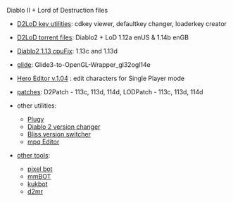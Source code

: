 Diablo II + Lord of Destruction files

* [D2LoD key utilities](https://github.com/blizzhackers/D2LoD-files/tree/master/D2LoD-key-utilities/): cdkey viewer, defaultkey changer, loaderkey creator

* [D2LoD torrent files](https://github.com/blizzhackers/D2LoD-files/tree/master/D2LoD-torrent-files/): Diablo2 + LoD 1.12a enUS & 1.14b enGB

* [Diablo2 1.13 cpuFix](https://github.com/blizzhackers/D2LoD-files/tree/master/Diablo2-1.13-cpuFix/): 1.13c and 1.13d

* [glide](https://github.com/blizzhackers/D2LoD-files/tree/master/Glide/): Glide3-to-OpenGL-Wrapper_gl32ogl14e

* [Hero Editor v.1.04](https://github.com/blizzhackers/D2LoD-files/tree/master/HeroEditor) : edit characters for Single Player mode

* [patches](https://github.com/blizzhackers/D2LoD-files/tree/master/Patches/): D2Patch - 113c, 113d, 114d, LODPatch - 113c, 113d, 114d

* other utilities: 
	* [Plugy](http://plugy.free.fr/en/index.html)
	* [Diablo 2 version changer](https://github.com/ChaosMarc/D2VersionChanger/)
	* [Bliss version switcher](https://www.diabloii.net/forums/threads/bliss-version-switcher.849147/)
	* [mpq Editor](http://www.zezula.net/en/mpq/download.html)

* [other tools](other/Readme.md#other-tools):
	* [pixel bot](other/Readme.md#pixel-bot)
	* [mmBOT](other/Readme.md#mmBOT)
	* [kukbot](other/Readme.md#kukbot)
	* [d2mr](other/Readme.md#d2mr)
